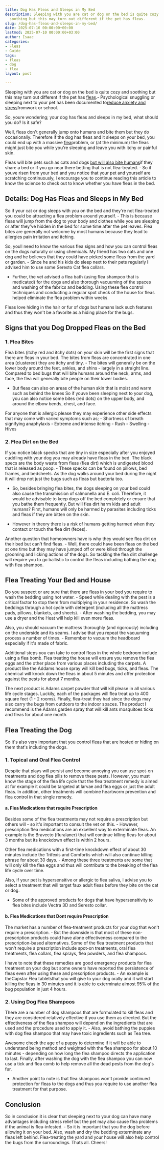 ```yaml
---
title: Dog Has Fleas and Sleeps in My Bed
description: Sleeping with you are cat or dog on the bed is quite cozy and 
  soothing but this may turn out different if the pet has fleas.
slug: /dog-has-fleas-and-sleeps-in-my-bed/
date: 2025-07-10 00:00:00+00:00
lastmod: 2025-07-10 00:00:00+03:00
author: Isaac
categories:
- Fleas
- Guide
tags:
- fleas
- dog
- flea
layout: post

---
```

Sleeping with you are cat or dog on the bed is quite cozy and soothing but this may turn out different if the pet has [fleas](https://pestpolicy.com/can-dog-fleas-transfer-to-humans/).- Psychological snuggling or sleeping next to your pet has been documented to[reduce anxiety and stress](https://www.sleepassociation.org/sleep-news/pets-may-help-you-sleep-better/)fromwork or school.

So, youre wondering; your dog has fleas and sleeps in my bed, what should you do? Is it safe?

Well, fleas don't generally jump onto humans and bite them but they do occasionally. Therefore if the dog has fleas and it sleeps on your bed, you could end up with a massive [flea](https://pestpolicy.com/how-to-tell-if-your-dog-has-fleas/)problem, or (at the minimum) the fleas might just bite you while you're sleeping and leave you with itchy or painful skin.

Fleas will bite pets such as cats and dogs [but will also bite humans](https://pestpolicy.com/can-dog-fleas-transfer-to-humans/)if they share a bed or if you go near there betting that is not flea-treated. - So if youve risen from your bed and you notice that your pet and yourself are scratching continuously, I encourage you to continue reading this article to know the science to check out to know whether you have fleas in the bed.

##  Details: Dog Has Fleas and Sleeps in My Bed

So if your cat or dog sleeps with you on the bed and they're not flea-treated you could be attracting a flea problem around yourself. - This is because fleas will jump from the dog to your body and clothes while you are sleeping or after they've hidden in the bed for some time after the pet leaves. Flea bites are generally not welcome by most humans because they lead to allergies pain irritation and itching.

So, youll need to know the various flea signs and how you can control fleas on the dogs naturally or using chemicals. My friend has two cats and one dog and he believes that they could have picked some fleas from the yard or garden. - Since he and his kids do sleep next to their pets regularly I advised him to use some Seresto Cat flea collars.

- Further, the vet advised a flea bath (using flea shampoo that is medicated) for the dogs and also thorough vacuuming of the spaces and washing of the fabrics and bedding. Using these flea control techniques and conducting a regular spot check of the house for fleas helped eliminate the flea problem within weeks.

Fleas love hiding in the hair or fur of dogs but humans lack such features and thus they won't be a favorite as a hiding place for the bugs.

##  Signs that you Dog Dropped Fleas on the Bed

###  1. Flea Bites

Flea bites (itchy red and itchy dots) on your skin will be the first signs that there are fleas in your bed. The bites from fleas are concentrated in one area (clustered) they are itchy and tiny. - The bites will generally be on the lower body around the feet, ankles, and shins - largely in a straight line. Compared to bed bugs that will bite humans around the neck, arms, and face, the flea will generally bite people on their lower bodies.

- But fleas can also on areas of the human skin that is moist and warm such as behind the knees So if youve been sleeping next to your dog, you can also notice some bites (red dots) on the upper body, and around the elbow bends, chest, and face.

For anyone that is allergic please they may experience other side effects that may come with varied symptoms such as; - Shortness of breath signifying anaphylaxis - Extreme and intense itching - Rush - Swelling - Hives

###  2. Flea Dirt on the Bed

If you notice black specks that are tiny in size especially after you enjoyed cuddling with your dog you may already have fleas in the bed. The black specs are the body waste from fleas (flea dirt) which is undigested blood that is released as poop. - These specks can be found on pillows, bed frames, and bedsheets. As the dog walks around your bed during the night it will drop not just the bugs such as fleas but bacteria too.

- So, besides bringing flea bites, the dogs sleeping on your bed could also cause the transmission of salmonella and E. coli. Therefore, it would be advisable to keep dogs off the bed completely or ensure that you bathe them frequently. But will flea dirt harm kids and adult humans? First, humans will only be harmed by parasites including ticks and fleas if they are bitten on the skin.

- However in theory there is a risk of humans getting harmed when they contact or touch the flea dirt (feces).

Another question that homeowners have is why they would see flea dirt on their bed but can't find fleas. - Well, there could have been fleas on the bed at one time but they may have jumped off or were killed through the grooming and licking actions of the dogs. So tackling the flea dirt challenge will require you to go ballistic to control the fleas including bathing the dog with flea shampoo.

##  Flea Treating Your Bed and House

Do you suspect or are sure that there are fleas in your bed you require to wash the bedding using hot water. - Speed while dealing with the pest is a critical factor to stop them from multiplying in your residence. So wash the beddings through a hot cycle with detergent (including all the mattress pads, pillows, blankets, and sheets). - After washing the bedding, you may use a dryer and the Heat will help kill even more fleas.

Also, you should vacuum the mattress thoroughly (and rigorously) including on the underside and its seams. I advise that you repeat the vacuuming process a number of times. - Remember to vacuum the headboard especially if it's made of fabric.

Additional steps you can take to control fleas in the whole bedroom include using a flea bomb. Flea treating the house will ensure you remove the flea eggs and the other place from various places including the carpets. A product like the Addams house spray will kill bed bugs, ticks, and fleas. The chemical will knock down the fleas in about 5 minutes and offer protection against the pests for about 7 months.

The next product is Adams carpet powder that will kill please in all various life cycle stages. Luckily, each of the packages will flea treat up to 400 square feet (1 - 2 rooms). Finally, flea-treat they had since the dogs may also carry the bugs from outdoors to the indoor spaces. The product I recommend is the Adams garden spray that will kill ants mosquitoes ticks and fleas for about one month.

##  Flea Treating the Dog

So it's also very important that you control fleas that are hosted or hiding on them that's including the dogs.

###  1. Topical and Oral Flea Control

Despite that plays will persist and become annoying you can use spot-on treatments and dog flea pills to remove these pests. However, you must know the stage of the flea life cycle that the flea treatment remedy is aimed at for example it could be targeted at larvae and flea eggs or just the adult fleas. In addition, other treatments will combine heartworm prevention and flea control in that single remedy.

####  a. Flea Medications that require Prescription

Besides some of the flea treatments may not require a prescription but others will - so it's important to consult the vet on this. - However, prescription flea medications are an excellent way to exterminate fleas. An example is the Bravecto (fluralaner) that will continue killing fleas for about 3 months but its knockdown effect is within 2 hours.

Other flea medications with a first-time knockdown effect of about 30 minutes include the Trifexis and Comfortis which will also continue killing phrase for about 30 days. - Among these three treatments are some that will only kill the flea eggs and thus will contribute to the breaking of the flea life cycle over time.

Also, if your pet is hypersensitive or allergic to flea saliva, I advise you to select a treatment that will target faux adult fleas before they bite on the cat or dog.

- Some of the approved products for dogs that have hypersensitivity to flea bites include Vectra 3D and Seresto collar.

####  b. Flea Medications that Dont require Prescription

The market has a number of flea-treatment products for your dog that won't require a prescription. - But the downside is that most of these non-prescription products could have alone effectiveness compared to the prescription-based alternatives. Some of the flea treatment products that won't require a prescription include spot-on treatments, oral flea treatments, flea collars, flea sprays, flea powders, and flea shampoos.

I have to note that these remedies are good emergency products for flea treatment on your dog but some owners have reported the persistence of fleas even after using these and prescription products. - An example is theCapstar Flea tabletsthat you will give to your dog orally and it will start killing the fleas in 30 minutes and it is able to exterminate almost 95% of the bug population in just 4 hours.

###  2. Using Dog Flea Shampoos

There are a number of dog shampoos that are formulated to kill fleas and they are considered relatively effective if you use them as directed. But the effectiveness of the flea shampoo will depend on the ingredients that are used and the procedure used to apply it. - Also, avoid bathing the puppies with dog flea shampoo that may have toxic ingredients such as Tea tree.

Awesome check the age of a puppy to determine if it will be able to understand being method and weighted with the flea shampoo for about 10 minutes - depending on how long the flea shampoo directs the application to last. Finally, after washing the dog with the flea shampoo you can now use a tick and flea comb to help remove all the dead pests from the dog's fur.

- Another point to note is that flea shampoos won't provide continued protection for fleas to the dogs and thus you require to use another flea treatment for that purpose.

##  Conclusion

So in conclusion it is clear that sleeping next to your dog can have many advantages including stress relief but the pet may also cause flea problems if the animal is flea-infested. - So it is important that you the dog before allowing it on your bed. Also, wash and dry the bedding exterminate any fleas left behind. Flea-treating the yard and your house will also help control the bugs from the surroundings. Thats all. Cheers!
